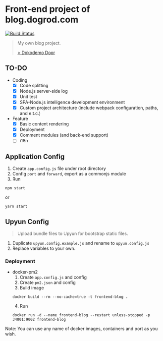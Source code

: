 # Front-end project of blog.dogrod.com

[![Build Status](http://jenkins.dogrod.xyz/buildStatus/icon?job=prod-frontend-blog)](http://jenkins.dogrod.xyz/job/prod-frontend-blog/)

> My own blog project.
>
> [> Dokodemo Door](http://blog.dogrod.com)

## TO-DO

- Coding
  - [x] Code splitting
  - [x] Node.js server-side log
  - [x] Unit test
  - [x] SPA-Node.js intelligence development environment
  - [x] Custom project architecture (include webpack configuration, paths, and e.t.c.)

- Feature
  - [x] Basic content rendering
  - [x] Deployment
  - [x] Comment modules (and back-end support)
  - [ ] i18n

## Application Config

1. Create `app.config.js` file under root directory
2. Config `port` and `forward`, export as a commonjs module
3. Run
```
npm start
```
or
```
yarn start
```

## Upyun Config

> Upload bundle files to Upyun for bootstrap static files.

1. Duplicate `upyun.config.example.js` and rename to `upyun.config.js`
2. Replace variables to your own.

### Deployment
- docker-pm2
  1. Create `app.config.js` and config
  2. Create `pm2.json` and config
  3. Build image
  ```
  docker build --rm --no-cache=true -t frontend-blog .
  ```
  4. Run
  ```
  docker run -d --name frontend-blog --restart unless-stopped -p 34001:9002 frontend-blog
  ```

Note: You can use any name of docker images, containers and port as you wish.
